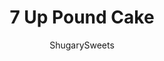 ---
layout: ../../layouts/MarkdownPostLayout.astro
title: 7 Up Pound Cake
author: ShugarySweets
pubDate: 2018-10-29
description: "The best ever 7 Up Pound Cake recipe! You&#x27;ll love how easy it is to make pound cake with the perfect texture, flavor and color. One bite and you&#x27;ll agree—this 7-Up cake really is the BEST!"
image_url: https://www.shugarysweets.com/wp-content/uploads/2020/08/7-up-pound-cake-facebook.jpg
tags: ["Cake","American"]
calories: 416
protein: 4
carbohydrates: 59
fats: 19
fiber: 1
ingredients: ["1 1/2 cups unsalted butter, softened","3 cups granulated sugar","1 teaspoon kosher salt","5 large eggs","3 cups cake flour","1/2 cup lemon lime 7 Up"]
serves: 16
time: "1 hour 45 minutes"
prepTime: "20 minutes"
instructions: ["Preheat oven to 315 F. (yes, it's a lower temperature than normal). Prepare a large bundt cake, or tube pan with nonstick baking spray, set aside.","In a large mixing bowl, attached to a stand mixer fitted with a whisk attachment, beat the butter for 2 minutes on high until pale in color. Add in sugar and salt and cream together for an additional 5-7 minutes, scraping down the sides of the bowl a couple times. Mixture will be very pale yellow and fluffy.","Add in the eggs, one at a time, beating well after each addition.","Slowly add in flour, being careful not to over beat (turn the mixer down to low at this time). Pour in 7 Up and mix just until combined.","Pour batter into prepared pan and bake for 75-85 minutes, or until a toothpick inserted into the center comes out clean. Allow the cake to cool in pan for about 10 minutes, then invert on serving plate. Cool completely. ENJOY!"]
nutrition: ["416 calories","59 grams carbohydrates","104 milligrams cholesterol","19 grams fat","1 grams fiber","4 grams protein","11 grams saturated fat","104 milligrams sodium","38 grams sugar","0 grams trans fat","7 grams unsaturated fat"]
---